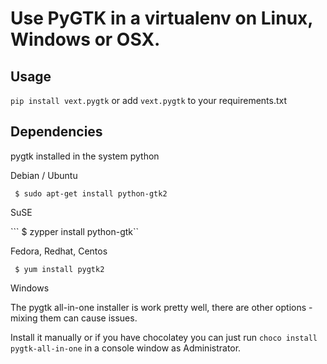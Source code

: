 Use PyGTK in a virtualenv on Linux, Windows or OSX.
===================================================

Usage
-----

```pip install vext.pygtk``` or add  ```vext.pygtk``` to your requirements.txt


Dependencies
------------

pygtk installed in the system python

Debian / Ubuntu

``` $ sudo apt-get install python-gtk2```

SuSE

``` $ zypper install python-gtk``

Fedora, Redhat, Centos

``` $ yum install pygtk2```

Windows

The pygtk all-in-one installer is work pretty well, there are other options - mixing them can cause issues.

Install it manually or if you have chocolatey you can just run ```choco install pygtk-all-in-one``` in a console window as Administrator.
